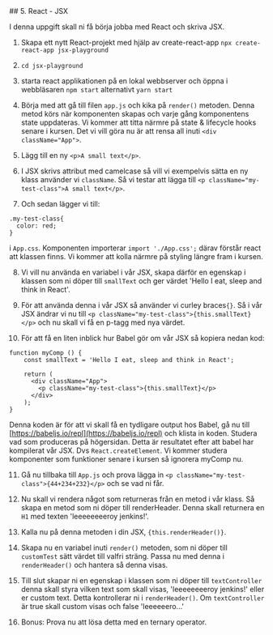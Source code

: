 <!doctype html>
<html>
	<head>
		<title>React Exercises</title>## 5. React - JSX

I denna uppgift skall ni få börja jobba med React och skriva JSX.

1. Skapa ett nytt React-projekt med hjälp av create-react-app ```npx create-react-app jsx-playground```

1. ```cd jsx-playground```

1. starta react applikationen på en lokal webbserver och öppna i webbläsaren ```npm start``` alternativt ```yarn start```

1. Börja med att gå till filen ```app.js``` och kika på ```render()``` metoden. Denna metod körs när komponenten skapas och varje gång komponentens state uppdateras. Vi kommer att titta närmre på state & lifecycle hooks senare i kursen. Det vi vill göra nu är att rensa all inuti ```<div className="App">```.

1. Lägg till en ny ```<p>A small text</p>```.

1. I JSX skrivs attribut med camelcase så vill vi exempelvis sätta en ny klass använder vi ```className```. Så vi testar att lägga till ```<p className="my-test-class">A small text</p>```.

1. Och sedan lägger vi till:
```
.my-test-class{
  color: red;
}
```
i ```App.css```. Komponenten importerar ```import './App.css';``` därav förstår react att klassen finns. Vi kommer att kolla närmre på styling längre fram i kursen.

8. Vi vill nu använda en variabel i vår JSX, skapa därför en egenskap i klassen som ni döper till ```smallText``` och ger värdet 'Hello I eat, sleep and think in React'.

9. För att använda denna i vår JSX så använder vi curley braces```{}```. Så i vår JSX ändrar vi nu till ```<p className="my-test-class">{this.smallText}</p>``` och nu skall vi få en p-tagg med nya värdet.

10. För att få en liten inblick hur Babel gör om vår JSX så kopiera nedan kod:
```
function myComp () {
  	const smallText = 'Hello I eat, sleep and think in React';

    return (
      <div className="App">
        <p className="my-test-class">{this.smallText}</p>
      </div>
    );
}
```
Denna koden är för att vi skall få en tydligare output hos Babel, gå nu till [https://babeljs.io/repl](https://babeljs.io/repl) och klista in koden. Studera vad som produceras på högersidan. Detta är resultatet efter att babel har kompilerat vår JSX. Dvs ```React.createElement```. Vi kommer studera komponenter som funktioner senare i kursen så ignorera myComp nu.

11. Gå nu tillbaka till ```App.js``` och prova lägga in ```<p className="my-test-class">{44+234+232}</p>``` och se vad ni får.

12. Nu skall vi rendera något som returneras från en metod i vår klass. Så skapa en metod som ni döper till renderHeader. Denna skall returnera en ```H1``` med texten 'leeeeeeeeroy jenkins!'.

13. Kalla nu på denna metoden i din JSX, ```{this.renderHeader()}```.

14. Skapa nu en variabel inuti ```render()``` metoden, som ni döper till ```customTest``` sätt värdet till valfri sträng. Passa nu med denna i ```renderHeader()``` och hantera så denna visas.

15. Till slut skapar ni en egenskap i klassen som ni döper till ```textController``` denna skall styra vilken text som skall visas, 'leeeeeeeeroy jenkins!' eller er custom text. Detta kontrollerar ni i ```renderHeader()```. Om ```textController``` är true skall custom visas och false 'leeeeeero...'

16. Bonus: Prova nu att lösa detta med en ternary operator.
